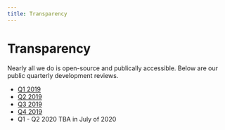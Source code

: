 ```yaml
---
title: Transparency
---
```


# Transparency

Nearly all we do is open-source and publically accessible. Below are our public quarterly development reviews.

- [Q1 2019](https://medium.com/etclabscore/monthly-dev-update-3-q1-core-development-review-862e285599bd)
- [Q2 2019](https://medium.com/etclabscore/ethereum-classic-labs-core-quarterly-development-review-q2-2019-969137ea3d95)
- [Q3 2019](https://medium.com/etclabscore/ethereum-classic-labs-core-quarterly-development-review-q3-2019-15ba09570975)
- [Q4 2019](https://medium.com/etc-core/etc-core-quarterly-development-review-q4-2019-553bd2e0e1ad)
- Q1 - Q2 2020 TBA in July of 2020
